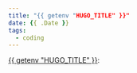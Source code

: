 ```yaml
---
title: "{{ getenv "HUGO_TITLE" }}"
date: {{ .Date }}
tags:
  - coding
---
```


[{{ getenv "HUGO_TITLE" }}](#):

```python
```

